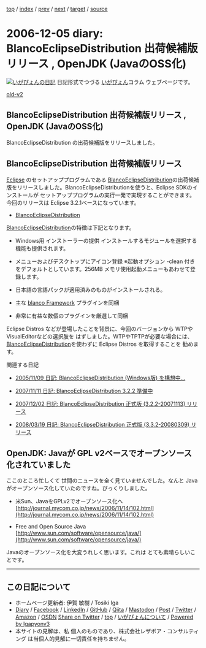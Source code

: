 [top](../index.html) 
 / [index](index.html) 
 / [prev](ig061204.html) 
 / [next](ig061206.html) 
 / [target](https://www.igapyon.jp/igapyon/diary/2006/ig061205.html) 
 / [source](https://github.com/igapyon/diary/blob/master/2006/ig061205.src.md) 

2006-12-05 diary: BlancoEclipseDistribution 出荷候補版リリース , OpenJDK (JavaのOSS化)
=====================================================================================================
[![いがぴょんの日記](https://www.igapyon.jp/igapyon/diary/images/iga202308_128.jpg "いがぴょん")](https://www.igapyon.jp/igapyon/diary/memo/memoigapyon.html) 日記形式でつづる [いがぴょん](https://www.igapyon.jp/igapyon/diary/memo/memoigapyon.html)コラム ウェブページです。

[old-v2](ig061205-orig.html)

## BlancoEclipseDistribution 出荷候補版リリース , OpenJDK (JavaのOSS化)

BlancoEclipseDistribution の出荷候補版をリリースしました。


## BlancoEclipseDistribution 出荷候補版リリース

[Eclipse](https://www.igapyon.jp/igapyon/diary/keyword/eclipse.html) のセットアッププログラムである [BlancoEclipseDistribution](https://www.igapyon.jp/blanco/blancoeclipsedistribution.html)の出荷候補版をリリースしました。BlancoEclipseDistributionを使うと、Eclipse SDKのインストールが セットアッププログラムの実行一発で実現することができます。今回のリリースは
Eclipse 3.2.1ベースになっています。

* [BlancoEclipseDistribution](https://www.igapyon.jp/blanco/blancoeclipsedistribution.html)

[BlancoEclipseDistribution](https://www.igapyon.jp/blanco/blancoeclipsedistribution.html)の特徴は下記となります。

* Windows用 インストーラーの提供
  インストールするモジュールを選択する機能も提供されます。
  
* メニューおよびデスクトップにアイコン登録
  ※起動オプション -clean 付きをデフォルトとしています。256MB メモリ使用起動メニューもあわせて登録します。
  
* 日本語の言語パックが適用済みのものがインストールされる。
  
* 主な [blanco Framework](https://www.igapyon.jp/blanco/blanco.ja.html) プラグインを同梱
  
* 非常に有益な数個のプラグインを厳選して同梱

Eclipse Distros などが登場したことを背景に、今回のバージョンから WTPやVisualEditorなどの選択肢を はずしました。WTPやTPTPが必要な場合には、[BlancoEclipseDistribution](https://www.igapyon.jp/blanco/blancoeclipsedistribution.html)を使わずに
Eclipse Distros を取得することを 勧めます。

関連する日記

* [2005/11/09 日記: BlancoEclipseDistribution (Windows版) を構想中…](../2005/ig051109.html)
  
* [2007/11/11 日記: BlancoEclipseDistribution 3.2.2 準備中](../2007/ig071111.html)
  
* [2007/12/02 日記: BlancoEclipseDistribution 正式版 (3.2.2-20071113) リリース](../2007/ig071202.html)
  
* [2008/03/19 日記: BlancoEclipseDistribution 正式版 (3.3.2-20080309) リリース](../2008/ig080319.html)

## OpenJDK: Javaが GPL v2ベースでオープンソース化されていました

ここのところ忙しくて 世間のニュースを全く見ていませんでした。なんと Javaがオープンソース化していたのですね。びっくりしました。

* 米Sun、JavaをGPLv2でオープンソース化へ
  [http://journal.mycom.co.jp/news/2006/11/14/102.html](http://journal.mycom.co.jp/news/2006/11/14/102.html)
  
* Free and Open Source Java
  [http://www.sun.com/software/opensource/java/](http://www.sun.com/software/opensource/java/)

Javaのオープンソース化を大変うれしく思います。これは とても素晴らしいことです。


----------------------------------------------------------------------------------------------------

## この日記について

* ホームページ更新者: 伊賀 敏樹 / Tosiki Iga
* [Diary](https://www.igapyon.jp/igapyon/diary/) / [Facebook](https://www.facebook.com/igapyon) / [LinkedIn](https://www.linkedin.com/in/toshikiiga) / [GitHub](https://github.com/igapyon) / [Qiita](https://qiita.com/igapyon) / [Mastodon](https://social.vivaldi.net/@igapyon) / [Post](https://post.news/igapyon) / [Twitter](https://twitter.com/ToshikiIga) / [Amazon](https://www.amazon.co.jp/%E4%BC%8A%E8%B3%80-%E6%95%8F%E6%A8%B9/e/B004LTQWCQ) / [OSDN](https://ja.osdn.net/users/iga/)
[Share on Twitter](https://twitter.com/intent/tweet?hashtags=igapyon%2Cdiary%2C%E3%81%84%E3%81%8C%E3%81%B4%E3%82%87%E3%82%93&text=BlancoEclipseDistribution+%E5%87%BA%E8%8D%B7%E5%80%99%E8%A3%9C%E7%89%88%E3%83%AA%E3%83%AA%E3%83%BC%E3%82%B9+%2C+OpenJDK+%28Java%E3%81%AEOSS%E5%8C%96%29&url=https%3A%2F%2Fwww.igapyon.jp%2Figapyon%2Fdiary%2F2006%2Fig061205.html) / [top](../index.html) / [いがぴょんについて](https://www.igapyon.jp/igapyon/diary/memo/memoigapyon.html) / [Powered by Igapyonv3](https://github.com/igapyon/igapyonv3)
* 本サイトの見解は、私 個人のものであり、株式会社レザボア・コンサルティング は当個人的見解に一切責任を持ちません。 
